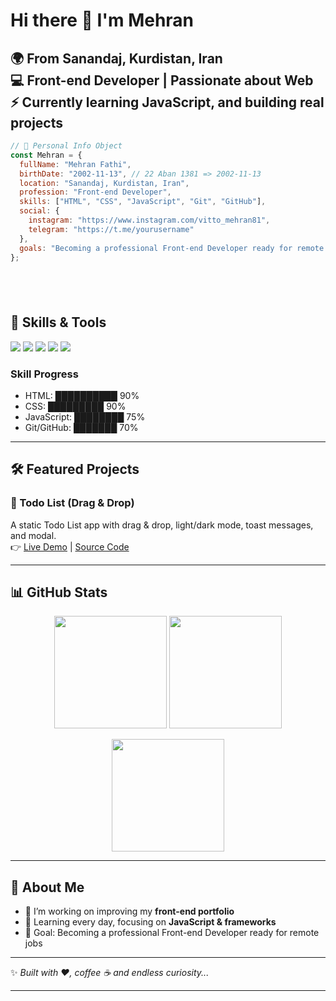 # Hi there 👋 I'm Mehran  

🌍 From **Sanandaj, Kurdistan, Iran**  
💻 Front-end Developer | Passionate about Web  
⚡ Currently learning **JavaScript, and building real projects**  
---

```javascript
// 👋 Personal Info Object
const Mehran = {
  fullName: "Mehran Fathi",
  birthDate: "2002-11-13", // 22 Aban 1381 => 2002-11-13
  location: "Sanandaj, Kurdistan, Iran",
  profession: "Front-end Developer",
  skills: ["HTML", "CSS", "JavaScript", "Git", "GitHub"],
  social: {
    instagram: "https://www.instagram.com/vitto_mehran81",
    telegram: "https://t.me/yourusername"
  },
  goals: "Becoming a professional Front-end Developer ready for remote work"
};
```
‍‍
---

## 🚀 Skills & Tools  

<p align="left">
  <img src="https://img.shields.io/badge/HTML5-E34F26?style=for-the-badge&logo=html5&logoColor=white" />
  <img src="https://img.shields.io/badge/CSS3-1572B6?style=for-the-badge&logo=css3&logoColor=white" />
  <img src="https://img.shields.io/badge/JavaScript-F7DF1E?style=for-the-badge&logo=javascript&logoColor=black" />
  <img src="https://img.shields.io/badge/Git-F05032?style=for-the-badge&logo=git&logoColor=white" />
  <img src="https://img.shields.io/badge/GitHub-181717?style=for-the-badge&logo=github&logoColor=white" />
</p>

### Skill Progress
- HTML: ██████████ 90%  
- CSS: █████████ 90%  
- JavaScript: ████████ 75%   
- Git/GitHub: ███████ 70%  

---

## 🛠️ Featured Projects  

### 📌 Todo List (Drag & Drop)  
A static Todo List app with drag & drop, light/dark mode, toast messages, and modal.  
👉 [Live Demo](https://mehranfathi81.github.io/todo-drag-drop) | [Source Code](https://github.com/mehranfathi81/todo-drag-drop)

---

## 📊 GitHub Stats  

<p align="center">
  <img src="https://github-readme-stats.vercel.app/api?username=mehranfathi81&show_icons=true&theme=dracula" height="180px"/>
  <img src="https://github-readme-stats.vercel.app/api/top-langs/?username=mehranfathi81&layout=compact&theme=dracula" height="180px"/>
</p>

<p align="center">
  <img src="https://streak-stats.demolab.com?user=mehranfathi81&theme=dracula&hide_border=true" height="180px"/>
</p>

---

## 🌱 About Me  
- 🔭 I’m working on improving my **front-end portfolio**  
- 📖 Learning every day, focusing on **JavaScript & frameworks**  
- 🎯 Goal: Becoming a professional Front-end Developer ready for remote jobs  

---

✨ *Built with ❤️, coffee ☕ and endless curiosity...*

---